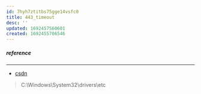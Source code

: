 ```yaml
---
id: 7hyh7ztitbs75gge14vsfc0
title: 443_timeout
desc: ''
updated: 1692457560601
created: 1692455706546
---
```


##### reference
-----
- [csdn](https://blog.csdn.net/sichen1900/article/details/121909009)
> C:\Windows\System32\drivers\etc 